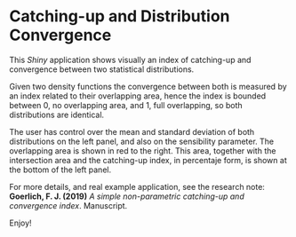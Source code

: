 # Catching-up and Distribution Convergence

This _Shiny_ application shows visually an index of catching-up and convergence between two statistical distributions.

Given two density functions the convergence between both is measured by an index related to their overlapping area, hence the index is bounded between 0, no overlapping area, and 1, full overlapping, so both distributions are identical.

The user has control over the mean and standard deviation of both distributions on the left panel, and also on the sensibility parameter. The overlapping area is shown in red to the right. This area, together with the intersection area and the catching-up index, in percentaje form, is shown at the bottom of the left panel.

For more details, and real example application, see the research note: **Goerlich, F. J. (2019)** _A simple non-parametric catching-up and convergence index_. Manuscript.

Enjoy!
